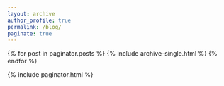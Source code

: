 ```yaml
---
layout: archive
author_profile: true
permalink: /blog/
paginate: true
---
```


{% for post in paginator.posts %}
	{% include archive-single.html %}
{% endfor %}

{% include paginator.html %}
